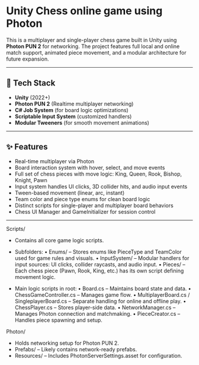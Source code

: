 # Unity Chess online game using Photon

This is a multiplayer and single-player chess game built in Unity using **Photon PUN 2** for networking. The project features full local and online match support, animated piece movement, and a modular architecture for future expansion.

---

## 🔧 Tech Stack

- **Unity** (2022+)
- **Photon PUN 2** (Realtime multiplayer networking)
- **C# Job System** (for board logic optimizations)
- **Scriptable Input System** (customized handlers)
- **Modular Tweeners** (for smooth movement animations)

---

## ✨ Features

-  Real-time multiplayer via Photon
-  Board interaction system with hover, select, and move events
-  Full set of chess pieces with move logic: King, Queen, Rook, Bishop, Knight, Pawn
-  Input system handles UI clicks, 3D collider hits, and audio input events
-  Tween-based movement (linear, arc, instant)
-  Team color and piece type enums for clean board logic
-  Distinct scripts for single-player and multiplayer board behaviors
-  Chess UI Manager and GameInitializer for session control

---
Scripts/
- Contains all core game logic scripts.
- Subfolders:
  • Enums/ – Stores enums like PieceType and TeamColor used for game rules and visuals.
  • InputSystem/ – Modular handlers for input sources: UI clicks, collider raycasts, and audio input.
  • Pieces/ – Each chess piece (Pawn, Rook, King, etc.) has its own script defining movement logic.

- Main logic scripts in root:
  • Board.cs – Maintains board state and data.
  • ChessGameController.cs – Manages game flow.
  • MultiplayerBoard.cs / SingleplayerBoard.cs – Separate handling for online and offline play.
  • ChessPlayer.cs – Stores player-side data.
  • NetworkManager.cs – Manages Photon connection and matchmaking.
  • PieceCreator.cs – Handles piece spawning and setup.

Photon/
- Holds networking setup for Photon PUN 2.
- Prefabs/ – Likely contains network-ready prefabs.
- Resources/ – Includes PhotonServerSettings.asset for configuration.
